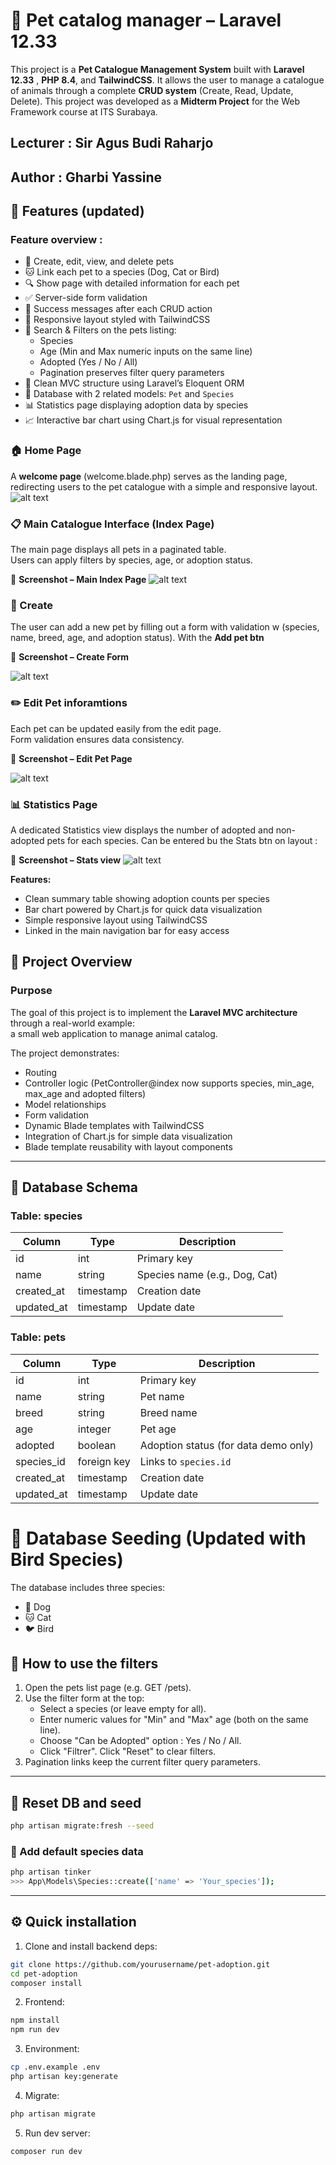 # 🐾 Pet catalog manager – Laravel 12.33

This project is a **Pet Catalogue Management System** built with **Laravel 12.33** , **PHP 8.4**, and **TailwindCSS**.
It allows the user to manage a catalogue of animals through a complete **CRUD system** (Create, Read, Update, Delete).
This project was developed as a **Midterm Project** for the Web Framework course at ITS Surabaya.

## Lecturer : **Sir Agus Budi Raharjo**

## Author : **Gharbi Yassine**

## 🚀 Features (updated)

### Feature overview :

-   🐶 Create, edit, view, and delete pets
-   🐱 Link each pet to a species (Dog, Cat or Bird)
-   🔍 Show page with detailed information for each pet
-   ✅ Server-side form validation
-   📨 Success messages after each CRUD action
-   🎨 Responsive layout styled with TailwindCSS
-   🔎 Search & Filters on the pets listing:
    -   Species
    -   Age (Min and Max numeric inputs on the same line)
    -   Adopted (Yes / No / All)
    -   Pagination preserves filter query parameters
-   🧩 Clean MVC structure using Laravel’s Eloquent ORM
-   💾 Database with 2 related models: `Pet` and `Species`
-   📊 Statistics page displaying adoption data by species
-   📈 Interactive bar chart using Chart.js for visual representation

### 🏠 Home Page

A **welcome page** (welcome.blade.php) serves as the landing page,
redirecting users to the pet catalogue with a simple and responsive layout.
![alt text](image-1.png)

### 📋 Main Catalogue Interface (Index Page)

The main page displays all pets in a paginated table.  
Users can apply filters by species, age, or adoption status.

📸 **Screenshot – Main Index Page**
![alt text](image-3.png)

### 🐶 Create

The user can add a new pet by filling out a form with validation w (species, name, breed, age, and adoption status).
With the **Add pet btn**

📸 **Screenshot – Create Form**

![alt text](image-4.png)

### ✏️ Edit Pet inforamtions

Each pet can be updated easily from the edit page.  
Form validation ensures data consistency.

📸 **Screenshot – Edit Pet Page**

![alt text](image-5.png)

### 📊 Statistics Page

A dedicated Statistics view displays the number of adopted and non-adopted pets for each species.
Can be entered bu the Stats btn on layout :

📸 **Screenshot – Stats view**
![alt text](image-6.png)

**Features:**

-   Clean summary table showing adoption counts per species
-   Bar chart powered by Chart.js for quick data visualization
-   Simple responsive layout using TailwindCSS
-   Linked in the main navigation bar for easy access

## 🧠 Project Overview

### Purpose

The goal of this project is to implement the **Laravel MVC architecture** through a real-world example:  
a small web application to manage animal catalog.

The project demonstrates:

-   Routing
-   Controller logic (PetController@index now supports species, min_age, max_age and adopted filters)
-   Model relationships
-   Form validation
-   Dynamic Blade templates with TailwindCSS
-   Integration of Chart.js for simple data visualization
-   Blade template reusability with layout components

---

## 🧱 Database Schema

### **Table: species**

| Column     | Type      | Description                   |
| ---------- | --------- | ----------------------------- |
| id         | int       | Primary key                   |
| name       | string    | Species name (e.g., Dog, Cat) |
| created_at | timestamp | Creation date                 |
| updated_at | timestamp | Update date                   |

### **Table: pets**

| Column     | Type        | Description                          |
| ---------- | ----------- | ------------------------------------ |
| id         | int         | Primary key                          |
| name       | string      | Pet name                             |
| breed      | string      | Breed name                           |
| age        | integer     | Pet age                              |
| adopted    | boolean     | Adoption status (for data demo only) |
| species_id | foreign key | Links to `species.id`                |
| created_at | timestamp   | Creation date                        |
| updated_at | timestamp   | Update date                          |

# 🌱 Database Seeding (Updated with Bird Species)

The database includes three species:

-   🐶 Dog
-   🐱 Cat
-   🐦 Bird

## 🔎 How to use the filters

1. Open the pets list page (e.g. GET /pets).
2. Use the filter form at the top:
    - Select a species (or leave empty for all).
    - Enter numeric values for "Min" and "Max" age (both on the same line).
    - Choose "Can be Adopted" option : Yes / No / All.
    - Click "Filtrer". Click "Reset" to clear filters.
3. Pagination links keep the current filter query parameters.

---

## 🧩 Reset DB and seed

```bash
php artisan migrate:fresh --seed
```

### 🐶 Add default species data

```bash
php artisan tinker
>>> App\Models\Species::create(['name' => 'Your_species']);
```

---

## ⚙️ Quick installation

1. Clone and install backend deps:

```bash
git clone https://github.com/yourusername/pet-adoption.git
cd pet-adoption
composer install
```

2. Frontend:

```bash
npm install
npm run dev
```

3. Environment:

```bash
cp .env.example .env
php artisan key:generate
```

4. Migrate:

```bash
php artisan migrate
```

5. Run dev server:

```bash
composer run dev
```
